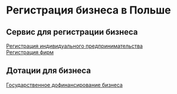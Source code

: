 # Регистрация бизнеса в Польше

## Сервис для регистрации бизнеса

[Регистрация индивидуального предпринимательства](https://prod.ceidg.gov.pl/ceidg.cms.engine/)  
[Регистрация фирм](https://ekrs.ms.gov.pl/)  

## Дотации для бизнеса

[Государственное дофинансирование бизнеса](https://www.funduszeeuropejskie.gov.pl/strony/skorzystaj/wsparcie-dla-mikro-malych-lub-srednich-przedsiebiorcow/)